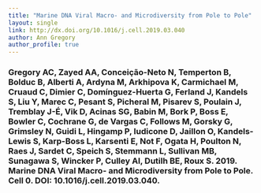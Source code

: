 ```yaml
---
title: "Marine DNA Viral Macro- and Microdiversity from Pole to Pole"
layout: single
link: http://dx.doi.org/10.1016/j.cell.2019.03.040
author: Ann Gregory
author_profile: true
---
```


### Gregory AC, Zayed AA, Conceição-Neto N, Temperton B, Bolduc B, Alberti A, Ardyna M, Arkhipova K, Carmichael M, Cruaud C, Dimier C, Domínguez-Huerta G, Ferland J, Kandels S, Liu Y, Marec C, Pesant S, Picheral M, Pisarev S, Poulain J, Tremblay J-É, Vik D, Acinas SG, Babin M, Bork P, Boss E, Bowler C, Cochrane G, de Vargas C, Follows M, Gorsky G, Grimsley N, Guidi L, Hingamp P, Iudicone D, Jaillon O, Kandels-Lewis S, Karp-Boss L, Karsenti E, Not F, Ogata H, Poulton N, Raes J, Sardet C, Speich S, Stemmann L, Sullivan MB, Sunagawa S, Wincker P, Culley AI, Dutilh BE, Roux S. 2019. Marine DNA Viral Macro- and Microdiversity from Pole to Pole. Cell 0. DOI: 10.1016/j.cell.2019.03.040.
